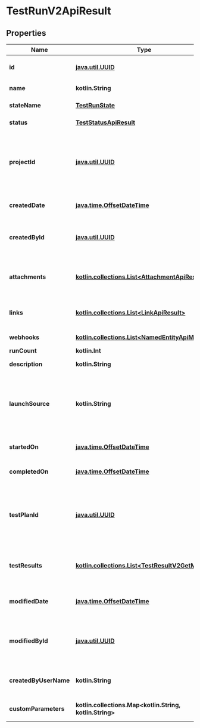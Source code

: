 
# TestRunV2ApiResult

## Properties
| Name | Type | Description | Notes |
| ------------ | ------------- | ------------- | ------------- |
| **id** | [**java.util.UUID**](java.util.UUID.md) | Test run unique identifier |  |
| **name** | **kotlin.String** | Test run name |  |
| **stateName** | [**TestRunState**](TestRunState.md) | Test run state |  |
| **status** | [**TestStatusApiResult**](TestStatusApiResult.md) | Test run status |  |
| **projectId** | [**java.util.UUID**](java.util.UUID.md) | Project unique identifier                This property is used to link test run with project. |  |
| **createdDate** | [**java.time.OffsetDateTime**](java.time.OffsetDateTime.md) | Date and time of test run creation |  |
| **createdById** | [**java.util.UUID**](java.util.UUID.md) | Unique identifier of user who created test run |  |
| **attachments** | [**kotlin.collections.List&lt;AttachmentApiResult&gt;**](AttachmentApiResult.md) | Collection of attachments related to the test run |  |
| **links** | [**kotlin.collections.List&lt;LinkApiResult&gt;**](LinkApiResult.md) | Collection of links related to the test run |  |
| **webhooks** | [**kotlin.collections.List&lt;NamedEntityApiModel&gt;**](NamedEntityApiModel.md) | Enabled webhooks |  |
| **runCount** | **kotlin.Int** | Run count |  |
| **description** | **kotlin.String** | Test run description |  [optional] |
| **launchSource** | **kotlin.String** | Test run launch source                Once launch source is specified it cannot be updated. |  [optional] |
| **startedOn** | [**java.time.OffsetDateTime**](java.time.OffsetDateTime.md) | Date and time of test run start |  [optional] |
| **completedOn** | [**java.time.OffsetDateTime**](java.time.OffsetDateTime.md) | Date and time of test run end |  [optional] |
| **testPlanId** | [**java.util.UUID**](java.util.UUID.md) | Test plan unique identifier                This property is used to link test run with test plan. |  [optional] |
| **testResults** | [**kotlin.collections.List&lt;TestResultV2GetModel&gt;**](TestResultV2GetModel.md) | Enumeration of test results related to test run |  [optional] |
| **modifiedDate** | [**java.time.OffsetDateTime**](java.time.OffsetDateTime.md) | Date and time of last test run  modification |  [optional] |
| **modifiedById** | [**java.util.UUID**](java.util.UUID.md) | Unique identifier of user who applied last test run  modification |  [optional] |
| **createdByUserName** | **kotlin.String** | Username of user who created test run |  [optional] |
| **customParameters** | **kotlin.collections.Map&lt;kotlin.String, kotlin.String&gt;** | Customers test run parameters |  [optional] |



